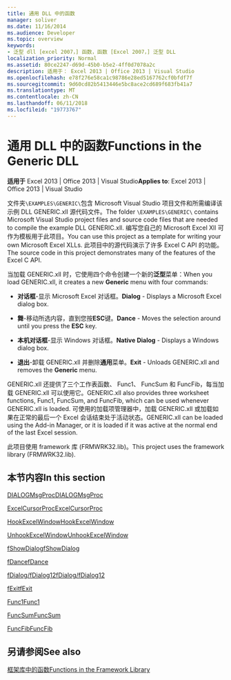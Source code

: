 ```yaml
---
title: 通用 DLL 中的函数
manager: soliver
ms.date: 11/16/2014
ms.audience: Developer
ms.topic: overview
keywords:
- 泛型 dll [excel 2007，] 函数，函数 [Excel 2007，] 泛型 DLL
localization_priority: Normal
ms.assetid: 80ce2247-d69d-45b0-b5e2-4ff0d7078a2c
description: 适用于： Excel 2013 | Office 2013 | Visual Studio
ms.openlocfilehash: e78f276e58ca1c98786e28ed5167762cf0bfdf7f
ms.sourcegitcommit: 9d60cd82b5413446e5bc8ace2cd689f683fb41a7
ms.translationtype: MT
ms.contentlocale: zh-CN
ms.lasthandoff: 06/11/2018
ms.locfileid: "19773767"
---
```

# <a name="functions-in-the-generic-dll"></a><span data-ttu-id="d8e60-104">通用 DLL 中的函数</span><span class="sxs-lookup"><span data-stu-id="d8e60-104">Functions in the Generic DLL</span></span>

 <span data-ttu-id="d8e60-105">**适用于** Excel 2013 | Office 2013 | Visual Studio</span><span class="sxs-lookup"><span data-stu-id="d8e60-105">**Applies to**: Excel 2013 | Office 2013 | Visual Studio</span></span> 
  
<span data-ttu-id="d8e60-106">文件夹`\EXAMPLES\GENERIC\`包含 Microsoft Visual Studio 项目文件和所需编译该示例 DLL GENERIC.xll 源代码文件。</span><span class="sxs-lookup"><span data-stu-id="d8e60-106">The folder  `\EXAMPLES\GENERIC\` contains Microsoft Visual Studio project files and source code files that are needed to compile the example DLL GENERIC.xll.</span></span> <span data-ttu-id="d8e60-107">编写您自己的 Microsoft Excel Xll 可作为模板用于此项目。</span><span class="sxs-lookup"><span data-stu-id="d8e60-107">You can use this project as a template for writing your own Microsoft Excel XLLs.</span></span> <span data-ttu-id="d8e60-108">此项目中的源代码演示了许多 Excel C API 的功能。</span><span class="sxs-lookup"><span data-stu-id="d8e60-108">The source code in this project demonstrates many of the features of the Excel C API.</span></span> 
  
<span data-ttu-id="d8e60-109">当加载 GENERIC.xll 时，它使用四个命令创建一个新的**泛型**菜单：</span><span class="sxs-lookup"><span data-stu-id="d8e60-109">When you load GENERIC.xll, it creates a new **Generic** menu with four commands:</span></span> 
  
- <span data-ttu-id="d8e60-110">**对话框**-显示 Microsoft Excel 对话框。</span><span class="sxs-lookup"><span data-stu-id="d8e60-110">**Dialog** - Displays a Microsoft Excel dialog box.</span></span> 
    
- <span data-ttu-id="d8e60-111">**舞**-移动所选内容，直到您按**ESC**键。</span><span class="sxs-lookup"><span data-stu-id="d8e60-111">**Dance** - Moves the selection around until you press the **ESC** key.</span></span> 
    
- <span data-ttu-id="d8e60-112">**本机对话框**-显示 Windows 对话框。</span><span class="sxs-lookup"><span data-stu-id="d8e60-112">**Native Dialog** - Displays a Windows dialog box.</span></span> 
    
- <span data-ttu-id="d8e60-113">**退出**-卸载 GENERIC.xll 并删除**通用**菜单。</span><span class="sxs-lookup"><span data-stu-id="d8e60-113">**Exit** - Unloads GENERIC.xll and removes the **Generic** menu.</span></span> 
    
<span data-ttu-id="d8e60-114">GENERIC.xll 还提供了三个工作表函数、 Func1、 FuncSum 和 FuncFib，每当加载 GENERIC.xll 可以使用它。</span><span class="sxs-lookup"><span data-stu-id="d8e60-114">GENERIC.xll also provides three worksheet functions, Func1, FuncSum, and FuncFib, which can be used whenever GENERIC.xll is loaded.</span></span> <span data-ttu-id="d8e60-115">可使用的加载项管理器中，加载 GENERIC.xll 或加载如果在正常的最后一个 Excel 会话结束处于活动状态。</span><span class="sxs-lookup"><span data-stu-id="d8e60-115">GENERIC.xll can be loaded using the Add-in Manager, or it is loaded if it was active at the normal end of the last Excel session.</span></span>
  
<span data-ttu-id="d8e60-116">此项目使用 framework 库 (FRMWRK32.lib)。</span><span class="sxs-lookup"><span data-stu-id="d8e60-116">This project uses the framework library (FRMWRK32.lib).</span></span>
  
## <a name="in-this-section"></a><span data-ttu-id="d8e60-117">本节内容</span><span class="sxs-lookup"><span data-stu-id="d8e60-117">In this section</span></span>

[<span data-ttu-id="d8e60-118">DIALOGMsgProc</span><span class="sxs-lookup"><span data-stu-id="d8e60-118">DIALOGMsgProc</span></span>](dialogmsgproc.md)
  
[<span data-ttu-id="d8e60-119">ExcelCursorProc</span><span class="sxs-lookup"><span data-stu-id="d8e60-119">ExcelCursorProc</span></span>](excelcursorproc.md)
  
[<span data-ttu-id="d8e60-120">HookExcelWindow</span><span class="sxs-lookup"><span data-stu-id="d8e60-120">HookExcelWindow</span></span>](hookexcelwindow.md)
  
[<span data-ttu-id="d8e60-121">UnhookExcelWindow</span><span class="sxs-lookup"><span data-stu-id="d8e60-121">UnhookExcelWindow</span></span>](unhookexcelwindow.md)
  
[<span data-ttu-id="d8e60-122">fShowDialog</span><span class="sxs-lookup"><span data-stu-id="d8e60-122">fShowDialog</span></span>](fshowdialog.md)
  
[<span data-ttu-id="d8e60-123">fDance</span><span class="sxs-lookup"><span data-stu-id="d8e60-123">fDance</span></span>](fdance.md)
  
[<span data-ttu-id="d8e60-124">fDialog/fDialog12</span><span class="sxs-lookup"><span data-stu-id="d8e60-124">fDialog/fDialog12</span></span>](fdialog-fdialog12.md)
  
[<span data-ttu-id="d8e60-125">fExit</span><span class="sxs-lookup"><span data-stu-id="d8e60-125">fExit</span></span>](fexit.md)
  
[<span data-ttu-id="d8e60-126">Func1</span><span class="sxs-lookup"><span data-stu-id="d8e60-126">Func1</span></span>](func1.md)
  
[<span data-ttu-id="d8e60-127">FuncSum</span><span class="sxs-lookup"><span data-stu-id="d8e60-127">FuncSum</span></span>](funcsum.md)
  
[<span data-ttu-id="d8e60-128">FuncFib</span><span class="sxs-lookup"><span data-stu-id="d8e60-128">FuncFib</span></span>](funcfib.md)
  
## <a name="see-also"></a><span data-ttu-id="d8e60-129">另请参阅</span><span class="sxs-lookup"><span data-stu-id="d8e60-129">See also</span></span>



[<span data-ttu-id="d8e60-130">框架库中的函数</span><span class="sxs-lookup"><span data-stu-id="d8e60-130">Functions in the Framework Library</span></span>](functions-in-the-framework-library.md)

